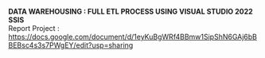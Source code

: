 **DATA WAREHOUSING : FULL ETL PROCESS USING VISUAL STUDIO 2022 SSIS**  
Report Project : https://docs.google.com/document/d/1eyKuBgWRf4BBmw1SipShN6GAj6bBBEBsc4s3s7PWgEY/edit?usp=sharing
